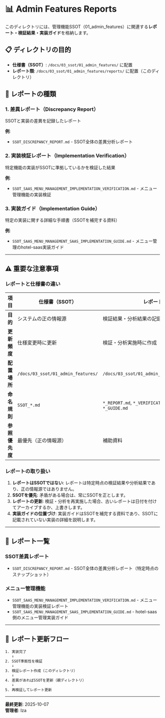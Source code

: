 # 📊 Admin Features Reports

このディレクトリには、管理機能SSOT（01_admin_features）に関連する**レポート・検証結果・実装ガイド**を格納します。

## 📋 ディレクトリの目的

- **仕様書（SSOT）**: `/docs/03_ssot/01_admin_features/` に配置
- **レポート類**: `/docs/03_ssot/01_admin_features/reports/` に配置（このディレクトリ）

## 🎯 レポートの種類

### 1. 差異レポート（Discrepancy Report）
SSOTと実装の差異を記録したレポート

**例**: 
- `SSOT_DISCREPANCY_REPORT.md` - SSOT全体の差異分析レポート

### 2. 実装検証レポート（Implementation Verification）
特定機能の実装がSSOTに準拠しているかを検証した結果

**例**: 
- `SSOT_SAAS_MENU_MANAGEMENT_IMPLEMENTATION_VERIFICATION.md` - メニュー管理機能の実装検証

### 3. 実装ガイド（Implementation Guide）
特定の実装に関する詳細な手順書（SSOTを補完する資料）

**例**: 
- `SSOT_SAAS_MENU_MANAGEMENT_SAAS_IMPLEMENTATION_GUIDE.md` - メニュー管理のhotel-saas実装ガイド

---

## ⚠️ 重要な注意事項

### レポートと仕様書の違い

| 項目 | 仕様書（SSOT） | レポート |
|------|---------------|---------|
| **目的** | システムの正の情報源 | 検証結果・分析結果の記録 |
| **更新頻度** | 仕様変更時に更新 | 検証・分析実施時に作成 |
| **配置場所** | `/docs/03_ssot/01_admin_features/` | `/docs/03_ssot/01_admin_features/reports/` |
| **命名規則** | `SSOT_*.md` | `*_REPORT.md`, `*_VERIFICATION.md`, `*_GUIDE.md` |
| **参照優先度** | 最優先（正の情報源） | 補助資料 |

### レポートの取り扱い

1. **レポートはSSOTではない**: レポートは特定時点の検証結果や分析結果であり、正の情報源ではありません。
2. **SSOTを優先**: 矛盾がある場合は、常にSSOTを正とします。
3. **レポートの更新**: 検証・分析を再実施した場合、古いレポートは日付を付けてアーカイブするか、上書きします。
4. **実装ガイドの位置づけ**: 実装ガイドはSSOTを補完する資料であり、SSOTに記載されていない実装の詳細を説明します。

---

## 📁 レポート一覧

### SSOT差異レポート
- `SSOT_DISCREPANCY_REPORT.md` - SSOT全体の差異分析レポート（特定時点のスナップショット）

### メニュー管理機能
- `SSOT_SAAS_MENU_MANAGEMENT_IMPLEMENTATION_VERIFICATION.md` - メニュー管理機能の実装検証レポート
- `SSOT_SAAS_MENU_MANAGEMENT_SAAS_IMPLEMENTATION_GUIDE.md` - hotel-saas側のメニュー管理実装ガイド

---

## 🔄 レポート更新フロー

```
1. 実装完了
   ↓
2. SSOT準拠性を検証
   ↓
3. 検証レポート作成（このディレクトリ）
   ↓
4. 差異があればSSOTを更新（親ディレクトリ）
   ↓
5. 再検証してレポート更新
```

---

**最終更新**: 2025-10-07  
**管理者**: Iza
